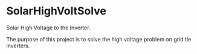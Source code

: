 # SolarHighVoltSolve
Solar High Voltage to the Inverter.

The purpose of this project is to solve the high voltage problem on grid tie inverters.
